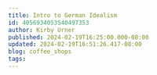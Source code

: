 ```yaml
---
title: Intro to German Idealism
id: 4056934053540497353
author: Kirby Urner
published: 2024-02-19T16:25:00.000-08:00
updated: 2024-02-19T16:51:26.417-08:00
blog: coffee_shops
tags: 
---
```


